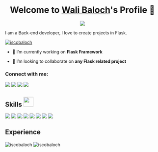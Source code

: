<p align="center">
  <h1 align="center">Welcome to <a href="https://github.com/walibaloch">Wali Baloch</a>'s Profile 👋</h1>
</p>
<p align="center">
  <a align="center" href="#"><img src="https://readme-typing-svg.herokuapp.com?&font=IBM+Plex+Sans&color=F72EE2&size=25&lines=Welcome+to+my+GitHub+Profile!;I'm+a+Back+end+developer;I'm+a+Flask+developer" /></a>
</p>
<p>I am a Back-end developer, I love to create projects in Flask.</p>

<p align="left"> <a href="https://twitter.com/iscobaloch" target="blank"><img src="https://img.shields.io/twitter/follow/iscobaloch?logo=twitter&style=for-the-badge" alt="iscobaloch" /></a> </p>

- 🔭 I’m currently working on **Flask Framework**

- 👯 I’m looking to collaborate on **any Flask related project**

<h3 align="left">Connect with me:</h3>
<p align="left">
<p>
<a href="https://github.com/EmmadiDivyaSrujana"><img src="https://img.shields.io/badge/-iscobaloch-black?logo=github&style=flat-square"/></a>
<a href="https://instagram.com/iscobaloch"><img src="https://img.shields.io/badge/-iscobaloch-pink?logo=instagram&style=flat-square"/></a>
<a href="mailto:iscobaloch@gmail.com"><img src="https://img.shields.io/badge/-iscobaloch@gmail.com-black?logo=gmail&style=flat-square"/></a>
<a href="https://twitter.com/iscobaloch"><img src="https://img.shields.io/badge/-iscobaloch-blue?logo=twitter&style=flat-square"/></a>
</p>
</p>
<h2> Skills <img src = "https://media2.giphy.com/media/QssGEmpkyEOhBCb7e1/giphy.gif?cid=ecf05e47a0n3gi1bfqntqmob8g9aid1oyj2wr3ds3mg700bl&rid=giphy.gif" width = 32px> </h2>
<p align="left"> 
   <p>
    <img src="https://img.shields.io/badge/-Pycharm-13B03C?style=flat-square&logo=Pycharm&logoColor=white"/>
    <img src="https://img.shields.io/badge/-Github-181717?style=flat-square&logo=GitHub&logoColor=white"/>
    <img src="https://img.shields.io/badge/-Flask-370E77?style=flat-square&logo=Flask&logoColor=white"/>
    <img src="https://img.shields.io/badge/-Apache-D22128?style=flat-square&logo=Apache&logoColor=white"/>
    <img src="https://img.shields.io/badge/-MySQL-F29111?style=flat-square&logo=MySQL&logoColor=white"/>
    <img src="https://img.shields.io/badge/-HTML5-E34F26?style=flat-square&logo=HTML5&logoColor=white"/>
    <img src="https://img.shields.io/badge/-CSS3-1572B6?style=flat-square&logo=CSS3&logoColor=white"/>
    <img src="https://img.shields.io/badge/-Ubuntu-A80030?style=flat-square&logo=Ubuntu&logoColor=white"/>

  </p>
</p>


<h2>Experience</h2>
<p><img align="center" src="https://github-readme-stats.vercel.app/api/top-langs?username=iscobaloch&show_icons=true&locale=en&layout=compact" alt="iscobaloch" />  <img align="center" src="https://github-readme-streak-stats.herokuapp.com/?user=iscobaloch&" alt="iscobaloch" /></p>
